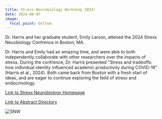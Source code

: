 ```yaml
---
title: Stress Neurobiology Workshop 2024!
date: 2024-06-07
image:
  focal_point: bottom
---
```

Dr. Harris and her graduate student, Emily Larson, attened the 2024 Stress Neuobiology Confrence in Boston, MA.
<!--more-->

Dr. Harris and Emily had an amazing time, and were able to both independently collaborate with other researchers over the impacts of stress. During the confrence, Dr. Harris presented "Stress and tradeoffs: how individual identity influenced academic productivity during COVID-19" (Harris et al., 2024).  Both came back from Boston with a fresh start of ideas, and are eager to continue exploring the feild of stress and endocrinology.

[Link to Stress Neurobiology Homepage](https://www.stress2024.com/)

[Link to Abstract Directory](https://docs.google.com/document/d/1YBes_J4gVYa3HKvws-6KeQSqHEU-e2xu0rGxlOvxNe0/edit)


![SNW](https://github.com/breanna-n-harris/Harris-lab-website/blob/main/content/post/Stress_Neuro/Stress_neuro.jpg)

